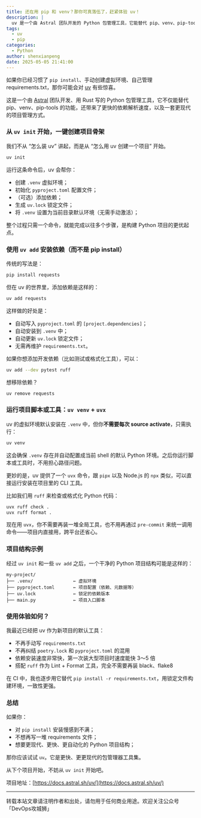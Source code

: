 ```yaml
---
title: 还在用 pip 和 venv？那你可真落伍了，赶紧体验 uv！
description: |
  uv 是一个由 Astral 团队开发的 Python 包管理工具，它能替代 pip、venv、pip-tools 的功能，提供更快的依赖解析速度和更现代的项目管理方式。
tags:
  - uv
  - pip
categories:
  - Python
author: shenxianpeng
date: 2025-05-05 21:41:00
---
```


如果你已经习惯了 `pip install`、手动创建虚拟环境、自己管理 requirements.txt，那你可能会对 [uv](https://docs.astral.sh/uv/) 有些惊喜。

这是一个由 [Astral](https://astral.sh/) 团队开发、用 Rust 写的 Python 包管理工具，它不仅能替代 pip、venv、pip-tools 的功能，还带来了更快的依赖解析速度，以及一套更现代的项目管理方式。

### 从 `uv init` 开始，一键创建项目骨架

我们不从 “怎么装 uv” 讲起，而是从 “怎么用 uv 创建一个项目” 开始。

<!-- more -->

```bash
uv init
```

运行这条命令后，uv 会帮你：

* 创建 `.venv` 虚拟环境；
* 初始化 `pyproject.toml` 配置文件；
* （可选）添加依赖；
* 生成 `uv.lock` 锁定文件；
* 将 `.venv` 设置为当前目录默认环境（无需手动激活）；

整个过程只需一个命令，就能完成以往多个步骤，是构建 Python 项目的更优起点。

### 使用 `uv add` 安装依赖（而不是 pip install）

传统的写法是：

```bash
pip install requests
```

但在 uv 的世界里，添加依赖是这样的：

```bash
uv add requests
```

这样做的好处是：

* 自动写入 `pyproject.toml` 的 `[project.dependencies]`；
* 自动安装到 `.venv` 中；
* 自动更新 `uv.lock` 锁定文件；
* 无需再维护 `requirements.txt`。

如果你想添加开发依赖（比如测试或格式化工具），可以：

```bash
uv add --dev pytest ruff
```

想移除依赖？

```bash
uv remove requests
```

### 运行项目脚本或工具：`uv venv` + `uvx`

uv 的虚拟环境默认安装在 `.venv` 中，但你**不需要每次 source activate**，只需执行：

```bash
uv venv
```

这会确保 `.venv` 存在并自动配置成当前 shell 的默认 Python 环境。之后你运行脚本或工具时，不用担心路径问题。

更妙的是，uv 提供了一个 `uvx` 命令，跟 `pipx` 以及 Node.js 的 `npx` 类似，可以直接运行安装在项目里的 CLI 工具。

比如我们用 `ruff` 来检查或格式化 Python 代码：

```bash
uvx ruff check .
uvx ruff format .
```

现在用 `uvx`，你不需要再装一堆全局工具，也不用再通过 `pre-commit` 来统一调用命令——项目内直接用，跨平台还省心。

### 项目结构示例

经过 `uv init` 和一些 `uv add` 之后，一个干净的 Python 项目结构可能是这样的：

```
my-project/
├── .venv/               ← 虚拟环境
├── pyproject.toml       ← 项目配置（依赖、元数据等）
├── uv.lock              ← 锁定的依赖版本
├── main.py              ← 项目入口脚本
```

### 使用体验如何？

我最近已经把 uv 作为新项目的默认工具：

* 不再手动写 `requirements.txt`
* 不再纠结 `poetry.lock` 和 `pyproject.toml` 的混用
* 依赖安装速度非常快，第一次装大型项目时速度能快 3～5 倍
* 搭配 `ruff` 作为 Lint + Format 工具，完全不需要再装 black、flake8

在 CI 中，我也逐步用它替代 `pip install -r requirements.txt`，用锁定文件构建环境，一致性更强。

### 总结

如果你：

* 对 `pip install` 安装慢感到不满；
* 不想再写一堆 requirements 文件；
* 想要更现代、更快、更自动化的 Python 项目结构；

那你应该试试 `uv`。它是更快、更更现代的包管理器工具集。

从下个项目开始，不妨从 `uv init` 开始吧。

项目地址：[https://docs.astral.sh/uv/](https://docs.astral.sh/uv/)

---

转载本站文章请注明作者和出处，请勿用于任何商业用途。欢迎关注公众号「DevOps攻城狮」
